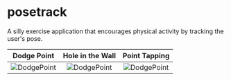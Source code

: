 # posetrack
A silly exercise application that encourages physical activity by tracking the user's pose.


Dodge Point                          |Hole in the Wall                           |Point Tapping
:-----------------------------------:|:-----------------------------------------:|:-----------------------------------------:
![DodgePoint](media/DodgePoint.gif)  |![DodgePoint](media/HoleintheWall.gif)     |![DodgePoint](media/PointTapping.gif)
